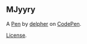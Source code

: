 MJyyry
------


A [Pen](https://codepen.io/delpher/pen/MJyyry) by [delpher](http://codepen.io/delpher) on [CodePen](http://codepen.io/).

[License](https://codepen.io/delpher/pen/MJyyry/license).